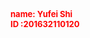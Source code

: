 
<font size="2"><strong>  
<font color="#FF0000">  name</front>: Yufei Shi <br/>
  ID :201632110120 

</font> 
